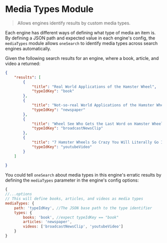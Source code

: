 Media Types Module
============

> Allows engines identify results by custom media types. 

Each engine has different ways of defining what type of media an item is. By defining a JSON path and expected value in each engine's config, 
the `mediaTypes` module allows `oneSearch` to identify media types across search engines automatically. 

Given the following search results for an engine, where a book, article, and video a returned:

```json
{
    "results": [
        {
            "title": "Real World Applications of the Hamster Wheel",
            "typeIdKey": "book"                           
        },
        {
            "title": "Not-so-real World Applications of the Hamster Wheel",
            "typeIdKey": "newspaper"
        },
        {
            "title": "Wheel See Who Gets the Last Word on Hamster Wheels",
            "typeIdKey": "broadcastNewsClip"
        },
        {
            "title": "7 Hamster Wheels So Crazy You Will Literally Go Insane and Need a Full Time Care Taker. P.S., This is totally not hyperbole click-baiting",
            "typeIdKey": "youtubeVideo"
        }
    ]
    
}
```

You could tell `oneSearch` about media types in this engine's erratic results by defining the `mediaTypes` parameter in the engine's config options:

```javascript
{
//...options
// This will define books, articles, and videos as media types
mediaTypes: {
    path: 'typeIdKey', //The JSON base path to the type identifier
    types: {
        books: 'book', //expect typeIdKey == "book"
        articles: 'newspaper',
        videos: ['broadcastNewsClip', 'youtubeVideo']
    }
}
```